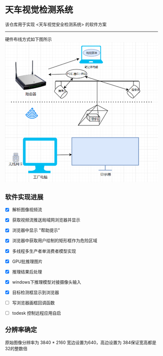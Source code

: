 # 天车视觉检测系统
该仓库用于实现 <天车视觉安全检测系统> 的软件方案

-------
硬件布线方式如下图所示
![天车系统硬件结构](doc\hard_wire_framework.png)

## 软件实现进展
- [x] 解析图像视频流
- [x] 获取视频流推送局域网浏览器并显示
- [x] 浏览器中显示 "帮助提示"
- [x] 浏览器中获取用户绘制的矩形框作为危险区域
- [x] 多线程多生产者单消费者模型实现
- [x] GPU批推理图片
- [x] 推理结果后处理
- [x] windows下推理模型对接摄像头输入
- [x] 目标检测框显示到浏览器
- [ ] 写浏览器画框回调函数
- [ ] todesk 控制远程应用自启


## 分辨率确定
原始图像分辨率为 3840 * 2160
宽边设置为640，高边设置为 384保证宽高都是32的整数倍
